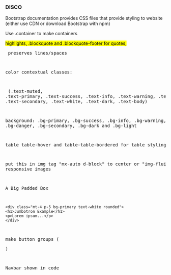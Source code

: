 ### DISCO

 Bootstrap documentation provides CSS files that provide styling to website (either use CDN or download Bootstrap with npm)
 
 Use .container to make containers 
 
 <mark> highlights, .blockquote and .blockquote-footer for quotes, <pre> preserves lines/spaces
 
 color contextual classes:  <p class="{{}}"> </p> (.text-muted, .text-primary, .text-success, .text-info, .text-warning, .text-danger, .text-secondary, .text-white, .text-dark, .text-body)
 
 background: .bg-primary, .bg-success, .bg-info, .bg-warning, .bg-danger, .bg-secondary, .bg-dark and .bg-light
 
 table table-hover and table-table-bordered for table styling
 
 put this in img tag "mx-auto d-block" to center or "img-fluid" for responsive images
 
 A Big Padded Box
 
```
<div class="mt-4 p-5 bg-primary text-white rounded">
<h1>Jumbotron Example</h1>
<p>Lorem ipsum...</p>
</div>
```

make button groups (<div class = "btn-group"></div>)

Navbar shown in code
 
 